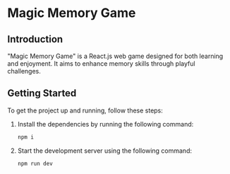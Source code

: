 # Magic Memory Game

## Introduction 
"Magic Memory Game" is a React.js web game designed for both learning and enjoyment. It aims to enhance memory skills through playful challenges.

## Getting Started
To get the project up and running, follow these steps:

1. Install the dependencies by running the following command:
    ```sh
    npm i
    ```

2. Start the development server using the following command:
    ```sh
    npm run dev
    ```
